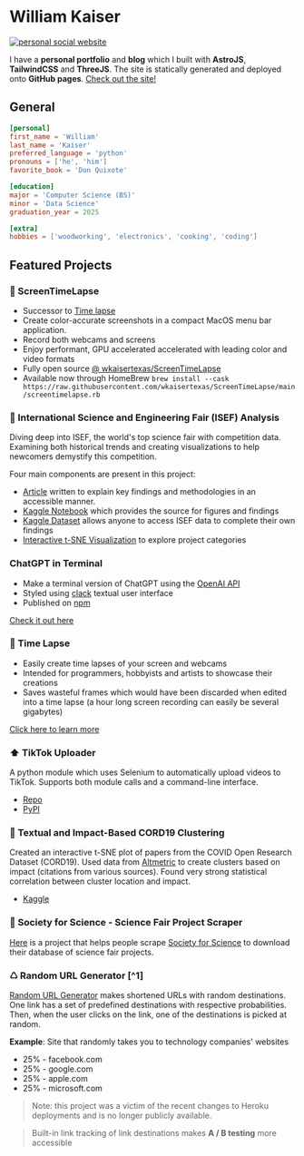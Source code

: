 
# William Kaiser

[![personal social website](https://wkaisertexas.github.io/social.jpg)](https://wkaisertexas.github.io/)

I have a **personal portfolio** and **blog** which I built with **AstroJS**, **TailwindCSS** and **ThreeJS**. The site is statically generated and deployed onto **GitHub pages**. [Check out the site!](https://wkaisertexas.github.io)

## General
```toml
[personal]
first_name = 'William'
last_name = 'Kaiser'
preferred_language = 'python'
pronouns = ['he', 'him']
favorite_book = 'Don Quixote'

[education]
major = 'Computer Science (BS)'
minor = 'Data Science'
graduation_year = 2025

[extra]
hobbies = ['woodworking', 'electronics', 'cooking', 'coding']
```

## Featured Projects 

### 🎥 ScreenTimeLapse

- Successor to [Time lapse](#-timelapse)
- Create color-accurate screenshots in a compact MacOS menu bar application.
- Record both webcams and screens
- Enjoy performant, GPU accelerated accelerated with leading color and video formats
- Fully open source [@ wkaisertexas/ScreenTimeLapse](https://github.com/wkaisertexas/ScreenTimeLapse)
- Available now through HomeBrew `brew install --cask https://raw.githubusercontent.com/wkaisertexas/ScreenTimeLapse/main/screentimelapse.rb`

### 🔬 International Science and Engineering Fair (ISEF) Analysis

Diving deep into ISEF, the world's top science fair with competition data. Examining both historical trends and creating visualizations to help newcomers demystify this competition.

Four main components are present in this project:
- [Article](https://www.linkedin.com/pulse/behind-innovation-insights-from-international-science-william-kaiser) written to explain key findings and methodologies in an accessible manner.
- [Kaggle Notebook](https://www.kaggle.com/code/wkaisertexas/international-science-fair-analysis) which provides the source for figures and findings
- [Kaggle Dataset](https://www.kaggle.com/datasets/wkaisertexas/all-international-science-fair-projects) allows anyone to access ISEF data to complete their own findings
- [Interactive t-SNE Visualization](https://wkaisertexas.github.io/all-isef-projects/) to explore project categories

### ChatGPT in Terminal
- Make a terminal version of ChatGPT using the [OpenAI API](https://platform.openai.com/docs/guides/gpt)
- Styled using [clack](https://github.com/natemoo-re/clack) textual user interface
- Published on [npm](https://www.npmjs.com/package/clack-chat-gpt)
  
[Check it out here](https://github.com/wkaisertexas/chatgpt)

### 🎥 Time Lapse
- Easily create time lapses of your screen and webcams
- Intended for programmers, hobbyists and artists to showcase their creations
- Saves wasteful frames which would have been discarded when edited into a time lapse (a hour long screen recording can easily be several gigabytes)

[Click here to learn more](https://github.com/wkaisertexas/timelapse)

### ⬆️ TikTok Uploader

A python module which uses Selenium to automatically upload videos to TikTok. Supports both module calls and a command-line interface.
- [Repo](https://github.com/wkaisertexas/tiktok-uploader)
- [PyPI](https://pypi.org/project/tiktok_uploader/)

### 📍 Textual and Impact-Based CORD19 Clustering 

Created an interactive t-SNE plot of papers from the COVID Open Research Dataset (CORD19). Used data from [Altmetric](https://www.altmetric.com) to create clusters based on impact (citations from various sources). Found very strong statistical correlation between cluster location and impact.

- [Kaggle](https://www.kaggle.com/code/williamkaiser/textual-and-impact-based-cord19-clustering)

### 📝 Society for Science - Science Fair Project Scraper
[Here](https://github.com/wkaisertexas/all-isef-projects) is a project that helps people scrape [Society for Science](https://abstracts.societyforscience.org/) to download their database of science fair projects. 

### ♺ Random URL Generator [^1]
[Random URL Generator](https://github.com/wkaisertexas/randomurl) makes shortened URLs with random destinations. One link has a set of predefined destinations with respective probabilities. Then, when the user clicks on the link, one of the destinations is picked at random.

**Example**: Site that randomly takes you to technology companies' websites
- 25% - facebook.com
- 25% - google.com
- 25% - apple.com
- 25% - microsoft.com

> Note: this project was a victim of the recent changes to Heroku deployments and is no longer publicly available. 

> Built-in link tracking of link destinations makes **A / B testing** more accessible

